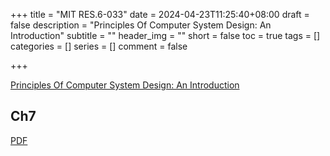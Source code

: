 +++
title = "MIT RES.6-033"
date = 2024-04-23T11:25:40+08:00
draft = false
description = "Principles Of Computer System Design: An Introduction"
subtitle = ""
header_img = ""
short = false
toc = true
tags = []
categories = []
series = []
comment = false

+++

[Principles Of Computer System Design: An Introduction](https://ocw.mit.edu/courses/res-6-004-principles-of-computer-system-design-an-introduction-spring-2009/pages/online-textbook/)


## Ch7
[PDF](/pdf/principles_of_cyd_ch7.pdf)

